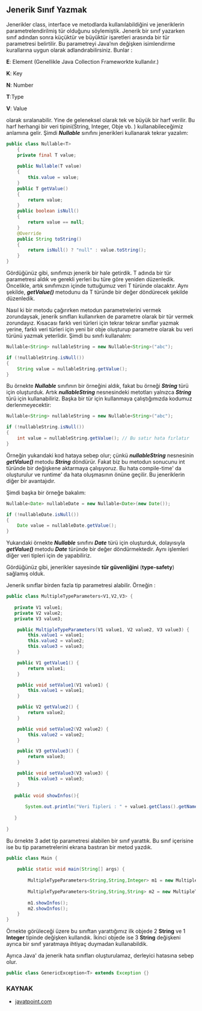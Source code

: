 ## Jenerik Sınıf Yazmak

Jenerikler class, interface ve metodlarda kullanılabildiğini ve jeneriklerin parametrelendirilmiş tür olduğunu söylemiştik. Jenerik bir sınıf yazarken sınıf adından sonra küçüktür ve büyüktür işaretleri arasında bir tür parametresi belirtilir. Bu parametreyi Java’nın değişken isimlendirme kurallarına uygun olarak adlandırabilirsiniz. Bunlar :

**E**: Element (Genellikle Java Collection Frameworkte kullanılır.)

**K**: Key

**N**: Number

**T**:Type

**V**: Value

olarak sıralanabilir. Yine de geleneksel olarak tek ve büyük bir harf verilir. Bu harf herhangi bir veri tipini(String, Integer, Obje vb. ) kullanabileceğimiz anlamına gelir. Şimdi **_Nullable_** sınıfını jenerikleri kullanarak tekrar yazalım:

```java
public class Nullable<T>
    {
    private final T value;
    
    public Nullable(T value)
    {
    	this.value = value;
    }
    public T getValue()
    {
    	return value;
    }
    public boolean isNull()
    {
    	return value == null;
    }
    @Override
    public String toString()
    {
    	return isNull() ? "null" : value.toString();
    }
}
```

Gördüğünüz gibi, sınıfımızı jenerik bir hale getirdik. T adında bir tür parametresi aldık ve gerekli yerleri bu türe göre yeniden düzenledik. Öncelikle, artık sınıfımızın içinde tuttuğumuz veri T türünde olacaktır. Aynı şekilde, **_getValue()_** metodunu da T türünde bir değer döndürecek şekilde düzenledik.

Nasıl ki bir metodu çağırırken metodun parametrelerini vermek zorundaysak, jenerik sınıfları kullanırken de parametre olarak bir tür vermek zorundayız. Kısacası farklı veri türleri için tekrar tekrar sınıflar yazmak yerine, farklı veri türleri için yeni bir obje oluşturup parametre olarak bu veri türünü yazmak yeterlidir. Şimdi bu sınıfı kullanalım:

```java
Nullable<String> nullableString = new Nullable<String>("abc");

if (!nullableString.isNull())
{
	String value = nullableString.getValue();
}
```

Bu örnekte **_Nullable_** sınıfının bir örneğini aldık, fakat bu örneği **_String_** türü için oluşturduk. Artık **_nullableString_** nesnesindeki metotları yalnızca **_String_** türü için kullanabiliriz. Başka bir tür için kullanmaya çalıştığımızda kodumuz derlenmeyecektir:

```java
Nullable<String> nullableString = new Nullable<String>("abc");

if (!nullableString.isNull())
{
	int value = nullableString.getValue(); // Bu satır hata fırlatır
}
```

Örneğin yukarıdaki kod hataya sebep olur; çünkü **_nullableString_** nesnesinin **_getValue()_** metodu **_String_** döndürür. Fakat biz bu metodun sonucunu int türünde bir değişkene aktarmaya çalışıyoruz. Bu hata compile-time' da oluşturulur ve runtime' da hata oluşmasının önüne geçilir. Bu jeneriklerin diğer bir avantajıdır.

Şimdi başka bir örneğe bakalım:

```java
Nullable<Date> nullableDate = new Nullable<Date>(new Date());

if (!nullableDate.isNull())
{
	Date value = nullableDate.getValue();
}
```

Yukarıdaki örnekte **_Nullable_** sınıfını **_Date_** türü için oluşturduk, dolayısıyla **_getValue()_** metodu **_Date_** türünde bir değer döndürmektedir. Aynı işlemleri diğer veri tipleri için de yapabiliriz.

Gördüğünüz gibi, jenerikler sayesinde **tür güvenliğini** (**type-safety**) sağlamış olduk.

Jenerik sınıflar birden fazla tip parametresi alabilir. Örneğin :

```java
public class MultipleTypeParameters<V1,V2,V3> {
    
   private V1 value1;
   private V2 value2;
   private V3 value3;

    public MultipleTypeParameters(V1 value1, V2 value2, V3 value3) {
        this.value1 = value1;
        this.value2 = value2;
        this.value3 = value3;
    }

    public V1 getValue1() {
        return value1;
    }

    public void setValue1(V1 value1) {
        this.value1 = value1;
    }

    public V2 getValue2() {
        return value2;
    }

    public void setValue2(V2 value2) {
        this.value2 = value2;
    }

    public V3 getValue3() {
        return value3;
    }

    public void setValue3(V3 value3) {
        this.value3 = value3;
    }
   
   public void showInfos(){
   
       System.out.println("Veri Tipleri : " + value1.getClass().getName()+ "," + value2.getClass().getName()+"," + value3.getClass().getName()  );
   
   }
     
}
```

Bu örnekte 3 adet tip parametresi alabilen bir sınıf yarattık. Bu sınıf içerisine ise bu tip parametrelerini ekrana bastıran bir metod yazdık.

```java
public class Main {
    
    public static void main(String[] args) {
        
        MultipleTypeParameters<String,String,Integer> m1 = new MultipleTypeParameters<>("Oracle","Java",25);
        
        MultipleTypeParameters<String,String,String> m2 = new MultipleTypeParameters<>("Oracle","Java","Kodluyoruz");
        
        m1.showInfos();
        m2.showInfos();
    }
}

```
Örnekte görüleceği üzere bu sınıftan yarattığımız ilk objede 2  **String** ve 1 **Integer** tipinde değişken kullandık. İkinci objede ise 3 **String** değişkeni ayrıca bir sınıf yaratmaya ihtiyaç duymadan kullanabildik.

Ayrıca Java' da jenerik hata sınıfları oluşturulamaz, derleyici hatasına sebep olur.

```java
public class GenericException<T> extends Exception {} 
```

### KAYNAK

- [javatpoint.com](https://www.javatpoint.com/generics-in-java)
